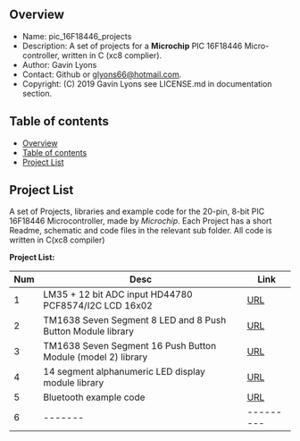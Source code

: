 

Overview
--------------------------------------------
* Name: pic_16F18446_projects
* Description: A set of projects for a **Microchip** 
 PIC 16F18446 Micro-controller, written in C (xc8 complier).
* Author: Gavin Lyons 
* Contact: Github or glyons66@hotmail.com.
* Copyright: (C) 2019 Gavin Lyons see LICENSE.md in documentation section.

Table of contents
---------------------------

  * [Overview](#overview)
  * [Table of contents](#table-of-contents)
  * [Project List](#project-list)

Project List
-----------------------------------------
A set of Projects, libraries and example code for the 20-pin, 8-bit PIC 16F18446 Microcontroller,
made by *Microchip*. Each Project has a short Readme, schematic and code files
in the relevant sub folder. All code is written in C(xc8 compiler)

**Project List:**

| Num | Desc | Link |
| --- | --- | --- |
| 1 |  LM35 + 12 bit ADC input HD44780 PCF8574/I2C LCD 16x02 | [URL](projects/LM35) |
| 2 |  TM1638 Seven Segment 8 LED and 8 Push Button Module library | [URL](projects/TM1638) |
| 3 |  TM1638 Seven Segment 16 Push Button Module (model 2) library  | [URL](projects/TM1638_Model2) |
| 4 |  14 segment alphanumeric LED display module library  | [URL](projects/FourteenSeg) |
| 5 |  Bluetooth example code | [URL](projects/Bluetooth) |
| 6 |  ------- |--------- |
